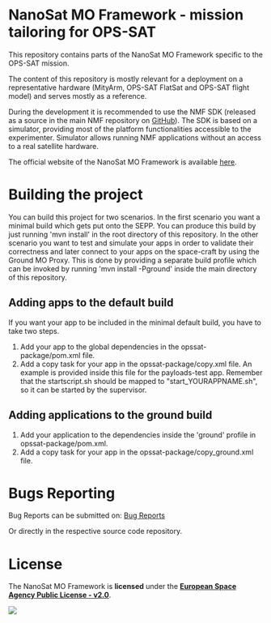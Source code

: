 # NanoSat MO Framework - mission tailoring for OPS-SAT
This repository contains parts of the NanoSat MO Framework specific to the OPS-SAT mission.

The content of this repository is mostly relevant for a deployment on a representative hardware (MityArm, OPS-SAT FlatSat and OPS-SAT flight model) and serves mostly as a reference.

During the development it is recommended to use the NMF SDK (released as a source in the main NMF repository on [GitHub]).
The SDK is based on a simulator, providing most of the platform functionalities accessible to the experimenter. Simulator allows running NMF applications without an access to a real satellite hardware.

The official website of the NanoSat MO Framework is available [here].

# Building the project
You can build this project for two scenarios. In the first scenario you want a minimal build which gets put onto the SEPP. You can produce this build by just running 'mvn install' in the root directory of 
this repository. In the other scenario you want to test and simulate your apps in order to validate their correctness and later connect to your apps on the space-craft by using the Ground MO Proxy. 
This is done by providing a separate build profile which can be invoked by running 'mvn install -Pground' inside the main directory of this repository.

## Adding apps to the default build
If you want your app to be included in the minimal default build, you have to take two steps.
1. Add your app to the global dependencies in the opssat-package/pom.xml file.
2. Add a copy task for your app in the opssat-package/copy.xml file. An example is provided inside this file for the payloads-test app.
Remember that the startscript.sh should be mapped to "start\_YOURAPPNAME.sh", so it can be started by the supervisor.

## Adding applications to the ground build
1. Add your application to the dependencies inside the 'ground' profile in opssat-package/pom.xml.
2. Add a copy task for your app in the opssat-package/copy\_ground.xml file. 

# Bugs Reporting
Bug Reports can be submitted on: [Bug Reports]

Or directly in the respective source code repository.

# License
The NanoSat MO Framework is **licensed** under the **[European Space Agency Public License - v2.0]**.

[![][ESAImage]][website]
	
	
[NMFImage]: http://nanosat-mo-framework.github.io/img/NMF_logo_1124_63.png
[NanoSat MO Framework]: https://nanosat-mo-framework.github.io/
[ESAImage]: http://www.esa.int/esalogo/images/logotype/img_colorlogo_darkblue.gif
[here]: https://nanosat-mo-framework.github.io/
[European Space Agency Public License - v2.0]: https://github.com/esa/CCSDS_MO_TRANS/blob/master/LICENCE.md
[GitHub]: https://github.com/esa/nanosat-mo-framework
[Bug Reports]: https://github.com/esa/nanosat-mo-framework/issues
[website]: http://www.esa.int/
